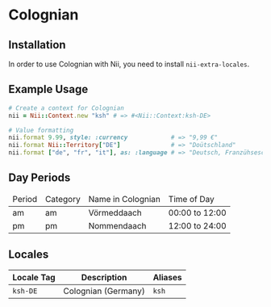 <!-- This file has been generated. Source: languages/_template.md.erb -->

# Colognian

## Installation

In order to use Colognian with Nii, you need to install `nii-extra-locales`.

## Example Usage

``` ruby
# Create a context for Colognian
nii = Nii::Context.new "ksh" # => #<Nii::Context:ksh-DE>

# Value formatting
nii.format 9.99, style: :currency            # => "9,99 €"
nii.format Nii::Territory["DE"]              # => "Doütschland"
nii.format ["de", "fr", "it"], as: :language # => "Deutsch, Franzühsesch un Etalljähnesch"
```

## Day Periods


<table>
  <thead>
    <tr>
      <td>Period</td>
      <td>Category</td>
      <td>Name in Colognian</td>
      <td>Time of Day</td>
    </tr>
  </thead>
  <tbody>
    <tr>
      <td>am</td>
      <td>am</td>
      <td>Vörmeddaach</td>
      <td>00:00 to 12:00</td>
    </tr>
    <tr>
      <td>pm</td>
      <td>pm</td>
      <td>Nommendaach</td>
      <td>12:00 to 24:00</td>
    </tr>
  </tbody>
</table>



## Locales

<table>
  <thead>
    <tr>
      <th>Locale Tag</th>
      <th>Description</th>
      <th>Aliases</th>
    </tr>
  </thead>
  <tbody>
    <tr>
      <td><code>ksh-DE</code></td>
      <td>Colognian (Germany)</td>
      <td><code>ksh</code></td>
    </tr>
  </tbody>
</table>

